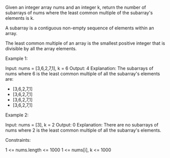 Given an integer array nums and an integer k, return the number of subarrays
of nums where the least common multiple of the subarray's elements is k.

A subarray is a contiguous non-empty sequence of elements within an array.

The least common multiple of an array is the smallest positive integer that
is divisible by all the array elements.


Example 1:


Input: nums = [3,6,2,7,1], k = 6
Output: 4
Explanation: The subarrays of nums where 6 is the least common multiple of
all the subarray's elements are:
- [3,6,2,7,1]
- [3,6,2,7,1]
- [3,6,2,7,1]
- [3,6,2,7,1]


Example 2:


Input: nums = [3], k = 2
Output: 0
Explanation: There are no subarrays of nums where 2 is the least common
multiple of all the subarray's elements.



Constraints:


1 <= nums.length <= 1000
1 <= nums[i], k <= 1000




